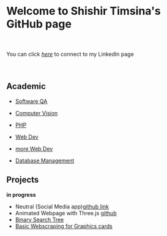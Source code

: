 <br>

# **Welcome to Shishir Timsina's GitHub page** <br><br>
You can click *[here][1]* to connect to my LinkedIn page<br><br>
<br>


## **Academic**

  * [Software QA](https://github.com/sht99/Software-QA)
  
  * [Computer Vision](https://github.com/sht99/cs1674)
  * [PHP](http://sht99.infinityfreeapp.com/cs334/lab9/main.php)
  
  * [Web Dev](https://github.com/sht99/PHP)  
  * [more Web Dev](https://github.com/sht99/webDev)
  * [Database Management](https://github.com/sht99/DatabaseManagement/tree/main)
  
## **Projects**

**in progress**

* Neutral (Social Media app)[github link](https://github.com/sht99/TeamNeutral)
* Animated Webpage with Three.js [github](https://github.com/sht99/Portfolio/tree/master)
* [Binary Search Tree](https://github.com/sht99/BinarySearchTree)
* [Basic Webscraping for Graphics cards](https://github.com/sht99/Webscraping2)


[1]: <https://www.linkedin.com/in/shishir-timsina-03466018a>
